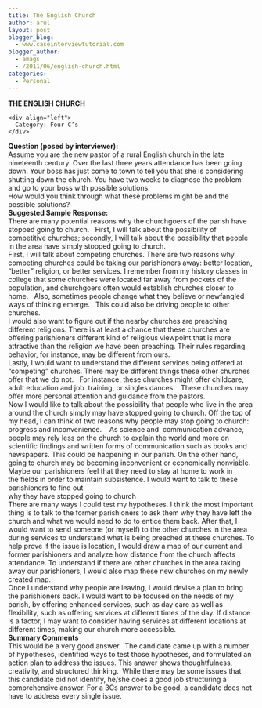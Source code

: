 ```yaml
---
title: The English Church
author: arul
layout: post
blogger_blog:
  - www.caseinterviewtutorial.com
blogger_author:
  - amags
  - /2011/06/english-church.html
categories:
  - Personal
---
```

<div>
  <div>
    <div align="left">
      <b>THE</b><b> </b><b>ENGL</b><b>I</b><b>S</b><b>H</b><b> </b><b>CHURCH</b><b> </b>
    </div>
    
    <div align="left">
      Category: Four C’s
    </div>
  </div>
  
  <div align="left">
    <b>Qu</b><b>e</b><b>s</b><b>ti</b><b>o</b><b>n</b><b> </b><b>(p</b><b>o</b><b>s</b><b>e</b><b>d</b><b> </b><b>b</b><b>y</b><b> </b><b>int</b><b>e</b><b>r</b><b>v</b><b>i</b><b>ewe</b><b>r</b><b>):</b><b> </b>
  </div>
  
  <div align="left">
    Assume you are the new pastor of a rural English church in the late nineteenth century. Over the last three years attendance has been going down. Your boss has just come to town to tell you that she is considering shutting down the church. You have two weeks to diagnose the problem and go to your boss with possible solutions.  
  </div>
  
  <div align="left">
    How would you think through what these problems might be and the possible solutions?
  </div>
  
  <div align="left">
    <b>Su</b><b>gg</b><b>e</b><b>s</b><b>t</b><b>e</b><b>d</b><b> </b><b>S</b><b>a</b><b>m</b><b>p</b><b>l</b><b>e</b><b> </b><b>Re</b><b>s</b><b>p</b><b>o</b><b>n</b><b>s</b><b>e</b><b>:</b><b> </b>
  </div>
  
  <div align="left">
    There are many potential reasons why the churchgoers of the parish have stopped going to church.   First, I will talk about the possibility of competitive churches; secondly, I will talk about the possibility that people in the area have simply stopped going to church.
  </div>
  
  <div align="left">
    First, I will talk about competing churches. There are two reasons why competing churches could be taking our parishioners away: better location, “better” religion, or better services. I remember from my history classes in college that some churches were located far away from pockets of the population, and churchgoers often would establish churches closer to home.   Also, sometimes people change what they believe or newfangled ways of thinking emerge.   This could also be driving people to other churches. 
  </div>
  
  <div align="left">
    I would also want to figure out if the nearby churches are preaching different religions. There is at least a chance that these churches are offering parishioners different kind of religious viewpoint that is more attractive than the religion we have been preaching. Their rules regarding behavior, for instance, may be different from ours. 
  </div>
  
  <div align="left">
    Lastly, I would want to understand the different services being offered at “competing” churches. There may be different things these other churches offer that we do not.   For instance, these churches might offer childcare, adult education and job  training, or singles dances.   These churches may offer more personal attention and guidance from the pastors.
  </div>
  
  <div>
    Now I would like to talk about the possibility that people who live in the area around the church simply may have stopped going to church. Off the top of my head, I can think of two reasons why people may stop going to church:    progress and inconvenience.    As science and  communication advance, people may rely less on the church to explain the world and more on scientific findings and written forms of communication such as books and newspapers. This could be happening in our parish. On the other hand, going to church may be becoming inconvenient or economically nonviable. Maybe our parishioners feel that they need to stay at home to work in
  </div>
  
  <div align="left">
    the fields in order to maintain subsistence. I would want to talk to these parishioners to find out
  </div>
  
  <div align="left">
    why they have stopped going to church
  </div>
  
  <div align="left">
    There are many ways I could test my hypotheses. I think the most important thing is to talk to the former parishioners to ask them why they have left the church and what we would need to do to entice them back. After that, I would want to send someone (or myself) to the other churches in the area during services to understand what is being preached at these churches. To help prove if the issue is location, I would draw a map of our current and former parishioners and analyze how distance from the church affects attendance. To understand if there are other churches in the area taking away our parishioners, I would also map these new churches on my newly created map.  
  </div>
  
  <div align="left">
    Once I understand why people are leaving, I would devise a plan to bring the parishioners back. I would want to be focused on the needs of my parish, by offering enhanced services, such as day care as well as flexibility, such as offering services at different times of the day. If distance is a factor, I may want to consider having services at different locations at different times, making our church more accessible.  
  </div>
  
  <div align="left">
    <b>Su</b><b>mm</b><b>a</b><b>r</b><b>y</b><b> </b><b>C</b><b>o</b><b>mm</b><b>e</b><b>n</b><b>t</b><b>s</b><b> </b>
  </div>
  
  <div align="left">
    This would be a very good answer.  The candidate came up with a number of hypotheses, identified ways to test those hypotheses, and formulated an action plan to address the issues. This answer shows thoughtfulness, creativity, and structured thinking.  While there may be some issues that this candidate did not identify, he/she does a good job structuring a comprehensive answer. For a 3Cs answer to be good, a candidate does not have to address every single issue.
  </div>
</div>

